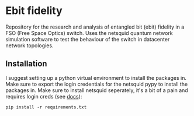 # Ebit fidelity
Repository for the research and analysis of entangled bit (ebit) fidelity in a FSO (Free Space Optics) switch.
Uses the netsquid quantum network simulation software to test the behaviour of the switch in datacenter network topologies.

## Installation
I suggest setting up a python virtual environment to install the packages in. Make sure to export the login credentials for the netsquid pypy  to install the packages in. Make sure to install netsquid seperately, it's a bit of a pain and requires login creds (see [docs](https://docs.netsquid.org/latest-release/INSTALL.html)):
```
pip install -r requirements.txt
```


